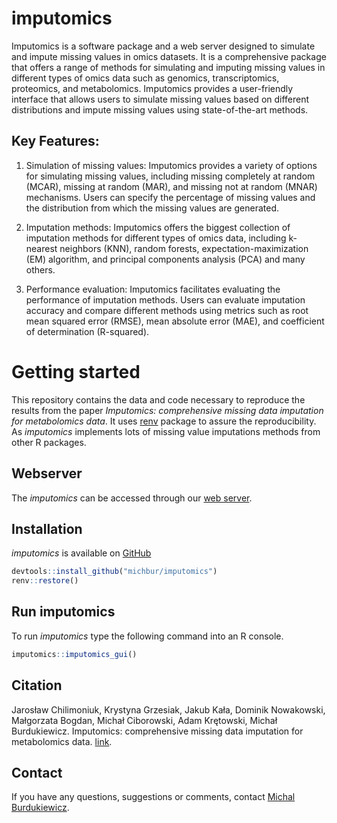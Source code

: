 
# imputomics

Imputomics is a software package and a web server designed to simulate
and impute missing values in omics datasets. It is a comprehensive
package that offers a range of methods for simulating and imputing
missing values in different types of omics data such as genomics,
transcriptomics, proteomics, and metabolomics. Imputomics provides a
user-friendly interface that allows users to simulate missing values
based on different distributions and impute missing values using
state-of-the-art methods.

## Key Features:

1.  Simulation of missing values: Imputomics provides a variety of
    options for simulating missing values, including missing completely
    at random (MCAR), missing at random (MAR), and missing not at random
    (MNAR) mechanisms. Users can specify the percentage of missing
    values and the distribution from which the missing values are
    generated.

2.  Imputation methods: Imputomics offers the biggest collection of
    imputation methods for different types of omics data, including
    k-nearest neighbors (KNN), random forests, expectation-maximization
    (EM) algorithm, and principal components analysis (PCA) and many
    others.

3.  Performance evaluation: Imputomics facilitates evaluating the
    performance of imputation methods. Users can evaluate imputation
    accuracy and compare different methods using metrics such as root
    mean squared error (RMSE), mean absolute error (MAE), and
    coefficient of determination (R-squared).

# Getting started

This repository contains the data and code necessary to reproduce the
results from the paper *Imputomics: comprehensive missing data
imputation for metabolomics data*. It uses
[renv](https://CRAN.R-project.org/package=renv) package to assure the
reproducibility. As *imputomics* implements lots of missing value
imputations methods from other R packages.

## Webserver

The *imputomics* can be accessed through our [web
server](http://imputomics.umb.edu.pl/).

## Installation

*imputomics* is available on
[GitHub](https://github.com/BioGenies/imputomics)

``` r
devtools::install_github("michbur/imputomics")
renv::restore()
```

## Run imputomics

To run *imputomics* type the following command into an R console.

``` r
imputomics::imputomics_gui()
```

<!-- # How to cite -->

## Citation

Jarosław Chilimoniuk, Krystyna Grzesiak, Jakub Kała, Dominik Nowakowski,
Małgorzata Bogdan, Michał Ciborowski, Adam Krętowski, Michał
Burdukiewicz. Imputomics: comprehensive missing data imputation for
metabolomics data. [link](link).

## Contact

If you have any questions, suggestions or comments, contact [Michal
Burdukiewicz](mailto:michalburdukiewicz@gmail.com).
